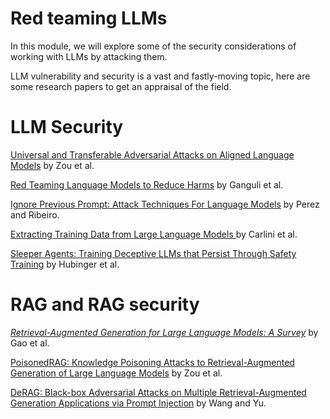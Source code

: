 
# Red teaming LLMs

In this module, we will explore some of the security considerations of working with LLMs by attacking them. 

LLM vulnerability and security is a vast and fastly-moving topic, here are some research papers to get an appraisal of the field. 

# LLM Security

[Universal and Transferable Adversarial Attacks
on Aligned Language Models](https://arxiv.org/pdf/2307.15043) by Zou et al.

[Red Teaming Language Models to Reduce Harms](https://arxiv.org/pdf/2209.07858) by Ganguli et al.

[Ignore Previous Prompt: Attack Techniques For Language Models](https://arxiv.org/abs/2211.09527) by Perez and Ribeiro.

[Extracting Training Data from Large Language Models
](https://arxiv.org/abs/2012.07805) by Carlini et al.

[Sleeper Agents: Training Deceptive LLMs that Persist Through Safety Training](https://arxiv.org/abs/2401.05566) by Hubinger et al.

# RAG and RAG security

[*Retrieval-Augmented Generation for Large
Language Models: A Survey*](https://arxiv.org/pdf/2312.10997) by Gao et al.

[PoisonedRAG: Knowledge Poisoning Attacks to Retrieval-Augmented Generation of Large Language Models](https://arxiv.org/pdf/2402.07867) by Zou et al. 

[DeRAG: Black-box Adversarial Attacks on Multiple Retrieval-Augmented Generation Applications via Prompt Injection](https://arxiv.org/html/2507.15042v1) by Wang and Yu.

